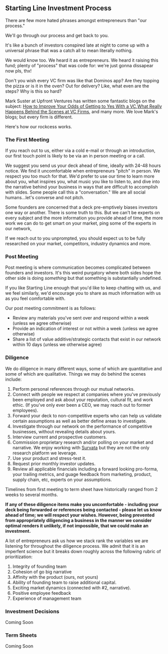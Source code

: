 ## Starting Line Investment Process

There are few more hated phrases amongst entrepreneurs than "our process."

We'll go through our process and get back to you.

It's like a bunch of investors conspired late at night to come up with a universal phrase that was a catch all to mean literally nothing.

We would know too. We heard it as entrepreneurs. We heard it raising this fund; plenty of "process" that was code for: we're just gonna dissapear now pls, thx!

Don't you wish every VC firm was like that Dominos app? Are they topping the pizza or is it in the oven? Out for delivery? Like, what even are the steps? Why is this so hard?

Mark Suster at Upfront Ventures has written some fantastic blogs on the subject: [How to Improve Your Odds of Getting to Yes With a VC](https://bothsidesofthetable.com/how-to-improve-your-odds-of-getting-to-yes-with-a-vc-land-and-expand-b46a0a102a07),[What Really Happens Behind the Scenes at VC Firms](https://www.inc.com/mark-suster/what-really-happens-behind-scenes-at-vc-firms-and-how-to-increase-your-chances-of-landing-a-deal.html), and many more. We love Mark's blogs; but every firm is different.

Here's how our rockcess works.

### The First Meeting

If you reach out to us, either via a cold e-mail or through an introduction, our first touch point is likely to be via an in person meeting or a call. 

We suggest you send us your deck ahead of time, ideally with 24-48 hours notice. We find it uncomfortable when entrepreneurs "pitch" in person. We respect you too much for that. We'd prefer to use our time to learn more about you, what inspires you, what music you like to listen to, and dive into the narrative behind your business in ways that are difficult to accomplish with slides. Some people call this a "conversation." We are all social humans...let's converse and not pitch. 

Some founders are concerned that a deck pre-emptively biases investors one way or another. There is some truth to this. But we can't be experts on every subject and the more information you provide ahead of time, the more work we can do to get smart on your market, ping some of the experts in our network, 

If we reach out to you unprompted, you should expect us to be fully researched on your market, competitors, industry dynamics and more.

### Post Meeting

Post meeting is where communication becomes complicated between founders and investors. It's this weird purgatory where both sides hope the other side is doing *something* but that something is substantially undefined.

If you like Starting Line enough that you'd like to keep chatting with us, and we feel similarly, we'd encourage you to share as much information with us as you feel comfortable with.

Our post meeting commitment is as follows:
* Review any materials you've sent over and respond within a week (unless we agree otherwise)
* Provide an indication of interest or not within a week (unless we agree otherwise)
* Share a list of value additive/strategic contacts that exist in our network within 10 days (unless we otherwise agree)

### Diligence

We do diligence in many different ways, some of which are quantitative and some of which are qualitative. Things we may do behind the scenes include:
1. Perform personal references through our mutual networks.
2. Connect with people we respect at companies where you've previously been employed and ask about your reputation, cultural fit, and work ethic. (If you've only ever been a CEO, we may reach out to former employees).
3. Forward your deck to non-competitive experts who can help us validate certain assumptions as well as better define areas to investigate.
4. Investigate through our network on the performance of competitive businesses, without revealing details about yours.
5. Interview current and prospective customers.
6. Commission proprietary research and/or polling on your market and narrative. We enjoy working with [Survata](https://www.survata.com/) but they are not the only research platform we leverage.
7. Use your product and stress-test it.
8. Request prior monthly investor updates.
9. Review all applicable financials including a forward looking pro-forma, your trailing metrics, and guage feedback from marketing, product, supply chain, etc, experts on your assumptions.

Timelines from first meeting to term sheet have historically ranged from 2 weeks to several months. 

**If any of these diligence items make you uncomfortable - including your deck being forwarded or references being contacted - please let us know ahead of time; we will respect your wishes. However, being prevented from appropriately diligencing a business in the manner we consider optimal renders it unlikely, if not impossible, that we could make an investment.**

A lot of entrepreneurs ask us how we stack rank the variables we are listening for throughout the diligence process. We admit that it is an imperfent science but it breaks down roughly across the following rubric of prioritization:
1. Integrity of founding team
2. Cohesion of go big narrative
3. Affinity with the product (ours, not yours)
4. Ability of founding team to raise additional capital.
5. Exciting market dynamics (connected with #2, narrative).
6. Positive employee feedback
7. Experience of management team

### Investment Decisions

Coming Soon

### Term Sheets

Coming Soon
